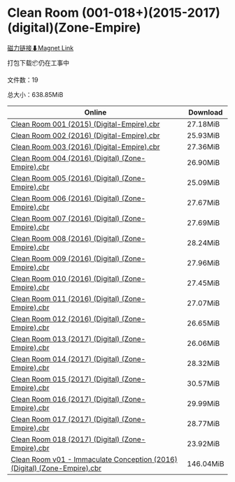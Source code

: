 # Clean Room (001-018+)(2015-2017)(digital)(Zone-Empire)

[磁力链接⬇Magnet Link](magnet:?xt=urn:btih:411774440b31be515062dac02b85462ee4e49aa4&dn=Clean%20Room%20%28001-018%2B%29%282015-2017%29%28digital%29%28Zone-Empire%29)

打包下载📦仍在工事中

文件数：19

总大小：638.85MiB

Online | Download
--- | ---
[Clean Room 001 (2015) (Digital-Empire).cbr](https://github.com/alicewish/markdown/blob/master/comic/Clean-Room-001-2015-Digital-Empire-cbr.md) | 27.18MiB
[Clean Room 002 (2016) (Digital-Empire).cbr](https://github.com/alicewish/markdown/blob/master/comic/Clean-Room-002-2016-Digital-Empire-cbr.md) | 25.93MiB
[Clean Room 003 (2016) (Digital-Empire).cbr](https://github.com/alicewish/markdown/blob/master/comic/Clean-Room-003-2016-Digital-Empire-cbr.md) | 27.36MiB
[Clean Room 004 (2016) (Digital) (Zone-Empire).cbr](https://github.com/alicewish/markdown/blob/master/comic/Clean-Room-004-2016-Digital-Zone-Empire-cbr.md) | 26.90MiB
[Clean Room 005 (2016) (Digital) (Zone-Empire).cbr](https://github.com/alicewish/markdown/blob/master/comic/Clean-Room-005-2016-Digital-Zone-Empire-cbr.md) | 25.09MiB
[Clean Room 006 (2016) (Digital) (Zone-Empire).cbr](https://github.com/alicewish/markdown/blob/master/comic/Clean-Room-006-2016-Digital-Zone-Empire-cbr.md) | 27.67MiB
[Clean Room 007 (2016) (Digital) (Zone-Empire).cbr](https://github.com/alicewish/markdown/blob/master/comic/Clean-Room-007-2016-Digital-Zone-Empire-cbr.md) | 27.69MiB
[Clean Room 008 (2016) (Digital) (Zone-Empire).cbr](https://github.com/alicewish/markdown/blob/master/comic/Clean-Room-008-2016-Digital-Zone-Empire-cbr.md) | 28.24MiB
[Clean Room 009 (2016) (Digital) (Zone-Empire).cbr](https://github.com/alicewish/markdown/blob/master/comic/Clean-Room-009-2016-Digital-Zone-Empire-cbr.md) | 27.96MiB
[Clean Room 010 (2016) (Digital) (Zone-Empire).cbr](https://github.com/alicewish/markdown/blob/master/comic/Clean-Room-010-2016-Digital-Zone-Empire-cbr.md) | 27.45MiB
[Clean Room 011 (2016) (Digital) (Zone-Empire).cbr](https://github.com/alicewish/markdown/blob/master/comic/Clean-Room-011-2016-Digital-Zone-Empire-cbr.md) | 27.07MiB
[Clean Room 012 (2016) (Digital) (Zone-Empire).cbr](https://github.com/alicewish/markdown/blob/master/comic/Clean-Room-012-2016-Digital-Zone-Empire-cbr.md) | 26.65MiB
[Clean Room 013 (2017) (Digital) (Zone-Empire).cbr](https://github.com/alicewish/markdown/blob/master/comic/Clean-Room-013-2017-Digital-Zone-Empire-cbr.md) | 26.06MiB
[Clean Room 014 (2017) (Digital) (Zone-Empire).cbr](https://github.com/alicewish/markdown/blob/master/comic/Clean-Room-014-2017-Digital-Zone-Empire-cbr.md) | 28.32MiB
[Clean Room 015 (2017) (Digital) (Zone-Empire).cbr](https://github.com/alicewish/markdown/blob/master/comic/Clean-Room-015-2017-Digital-Zone-Empire-cbr.md) | 30.57MiB
[Clean Room 016 (2017) (Digital) (Zone-Empire).cbr](https://github.com/alicewish/markdown/blob/master/comic/Clean-Room-016-2017-Digital-Zone-Empire-cbr.md) | 29.99MiB
[Clean Room 017 (2017) (Digital) (Zone-Empire).cbr](https://github.com/alicewish/markdown/blob/master/comic/Clean-Room-017-2017-Digital-Zone-Empire-cbr.md) | 28.77MiB
[Clean Room 018 (2017) (Digital) (Zone-Empire).cbr](https://github.com/alicewish/markdown/blob/master/comic/Clean-Room-018-2017-Digital-Zone-Empire-cbr.md) | 23.92MiB
[Clean Room v01 - Immaculate Conception (2016) (Digital) (Zone-Empire).cbr](https://github.com/alicewish/markdown/blob/master/comic/Clean-Room-v01-Immaculate-Conception-2016-Digital-Zone-Empire-cbr.md) | 146.04MiB